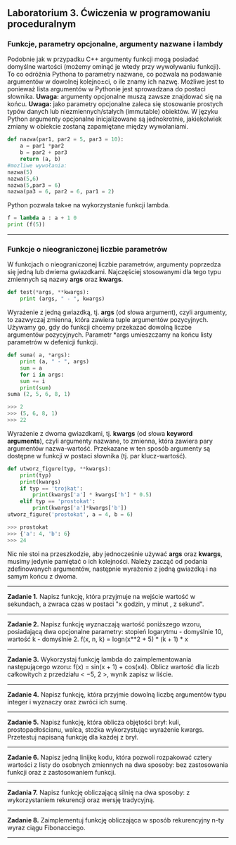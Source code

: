 #

## Laboratorium 3. Ćwiczenia w programowaniu proceduralnym

### Funkcje, parametry opcjonalne, argumenty nazwane i lambdy

Podobnie jak w przypadku C++ argumenty funkcji mogą posiadać domyślne wartości (możemy ominąć je wtedy przy wywoływaniu funkcji). To co odróżnia Pythona to parametry nazwane, co pozwala na podawanie argumentów w dowolnej kolejno±ci, o ile znamy ich nazwę. Możliwe jest to ponieważ lista argumentów w Pythonie jest sprowadzana do postaci słownika.
**Uwaga:** argumenty opcjonalne muszą zawsze znajdować się na końcu.
**Uwaga:** jako parametry opcjonalne zaleca się stosowanie prostych typów danych lub niezmiennych/stałych (immutable) obiektów. W języku Python argumenty opcjonalne inicjalizowane są jednokrotnie, jakiekolwiek zmiany w obiekcie zostaną zapamiętane między wywołaniami.

```python
def nazwa(par1, par2 = 5, par3 = 10):
    a = par1 *par2
    b = par2 + par3
    return (a, b)
#mozliwe wywołania:
nazwa(5)
nazwa(5,6)
nazwa(5,par3 = 6)
nazwa(pa3 = 6, par2 = 6, par1 = 2)
```

Python pozwala tak»e na wykorzystanie funkcji lambda.

```python
f = lambda a : a + 1 0
print (f(5))
```

---

### Funkcje o nieograniczonej liczbie parametrów

W funkcjach o nieograniczonej liczbie parametrów, argumenty poprzedza się jedną lub dwiema gwiazdkami. Najczęściej stosowanymi dla tego typu zmiennych są nazwy **args** oraz **kwargs**.

```python
def test(*args, **kwargs):
    print (args, " - ", kwargs)
```

Wyrażenie z jedną gwiazdką, tj. **args** (od słowa argument), czyli argumenty, to zazwyczaj zmienna, która zawiera tuple argumentów pozycyjnych. Używamy go, gdy do funkcji chcemy przekazać dowolną liczbe argumentów pozycyjnych. Parametr *args umieszczamy na końcu listy parametrów w defenicji funkcji.

```python
def suma( a, *args):
    print (a, " - ", args)
    sum = a
    for i in args:
    sum += i
    print(sum)
suma (2, 5, 6, 8, 1)

>>> 2
>>> (5, 6, 8, 1)
>>> 22
```

Wyrażenie z dwoma gwiazdkami, tj. **kwargs** (od słowa **keyword arguments**), czyli argumenty nazwane, to zmienna, która zawiera pary argumentów nazwa-wartość. Przekazane w ten sposób argumenty są dostępne w funkcji w postaci słownika (tj. par klucz-wartość).

```python
def utworz_figure(typ, **kwargs):
    print(typ)
    print(kwargs)
    if typ == 'trojkat':
        print(kwargs['a'] * kwargs['h'] * 0.5)
    elif typ == 'prostokat':
        print(kwargs['a']*kwargs['b'])
utworz_figure('prostokat', a = 4, b = 6)

>>> prostokat
>>> {'a': 4, 'b': 6}
>>> 24
```

Nic nie stoi na przeszkodzie, aby jednocześnie używać **args** oraz **kwargs**, musimy jedynie pamiętać o ich kolejności. Należy zacząć od podania zdefinowanych argumentów, następnie wyrażenie z jedną gwiazdką i na samym końcu z dwoma.

---

**Zadanie 1.** Napisz funkcję, która przyjmuje na wejście wartość w sekundach, a zwraca czas w postaci "x godzin, y minut , z sekund".

---

**Zadanie 2.** Napisz funkcję wyznaczają wartość poniższego wzoru, posiadającą dwa opcjonalne parametry: stopień logarytmu - domyślnie 10, wartość k - domyślnie 2.
f(x, n, k) = logn(x**2 + 5) * (k + 1) * x

---

**Zadanie 3.** Wykorzystaj funkcję lambda do zaimplementowania następującego wzoru:
f(x) = sin(x + 1) + cos(x4).
Oblicz wartość dla liczb całkowitych z przedziału < −5, 2 >, wynik zapisz w liście.

---

**Zadanie 4.** Napisz funkcję, która przyjmie dowolną liczbę argumentów typu integer i wyznaczy oraz zwróci ich sumę.

---

**Zadanie 5.** Napisz funkcję, która oblicza objętości brył: kuli, prostopadłościanu, walca, stożka wykorzystując wyrażenie kwargs. Przetestuj napisaną funkcję dla każdej z brył.

---

**Zadanie 6.** Napisz jedną linijkę kodu, która pozwoli rozpakować cztery wartości z listy do osobnych zmiennych na dwa sposoby: bez zastosowania funkcji oraz z zastosowaniem funkcji.

---

**Zadania 7.** Napisz funkcję obliczającą silnię na dwa sposoby: z wykorzystaniem rekurencji oraz wersję tradycyjną.

---

**Zadanie 8.** Zaimplementuj funkcję obliczająca w sposób rekurencyjny n-ty wyraz ciągu Fibonacciego.

---
